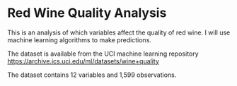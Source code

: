 # Red Wine Quality Analysis
This is an analysis of which variables affect the quality of red wine. I will use machine learning algorithms to make predictions.

The dataset is available from the UCI machine learning repository https://archive.ics.uci.edu/ml/datasets/wine+quality

The dataset contains 12 variables and 1,599 observations.

